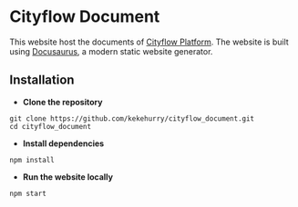 # Cityflow Document

This website host the documents of [Cityflow Platform](https://github.com/kekehurry/cityflow_platform.git). The website is built using [Docusaurus](https://docusaurus.io/), a modern static website generator.


## Installation

- **Clone the repository**

```
git clone https://github.com/kekehurry/cityflow_document.git
cd cityflow_document
```

- **Install dependencies**

```
npm install
```

- **Run the website locally**

```
npm start
```
